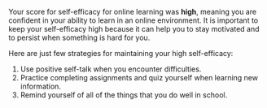 Your score for self-efficacy for online learning was **high**, meaning you are confident in your ability to learn in an online environment. It is important to keep your self-efficacy high because it can help you to stay motivated and to persist when something is hard for you.

Here are just few strategies for maintaining your high self-efficacy:

1.	Use positive self-talk when you encounter difficulties.
2.	Practice completing assignments and quiz yourself when learning new information.
3.  Remind yourself of all of the things that you do well in school.
